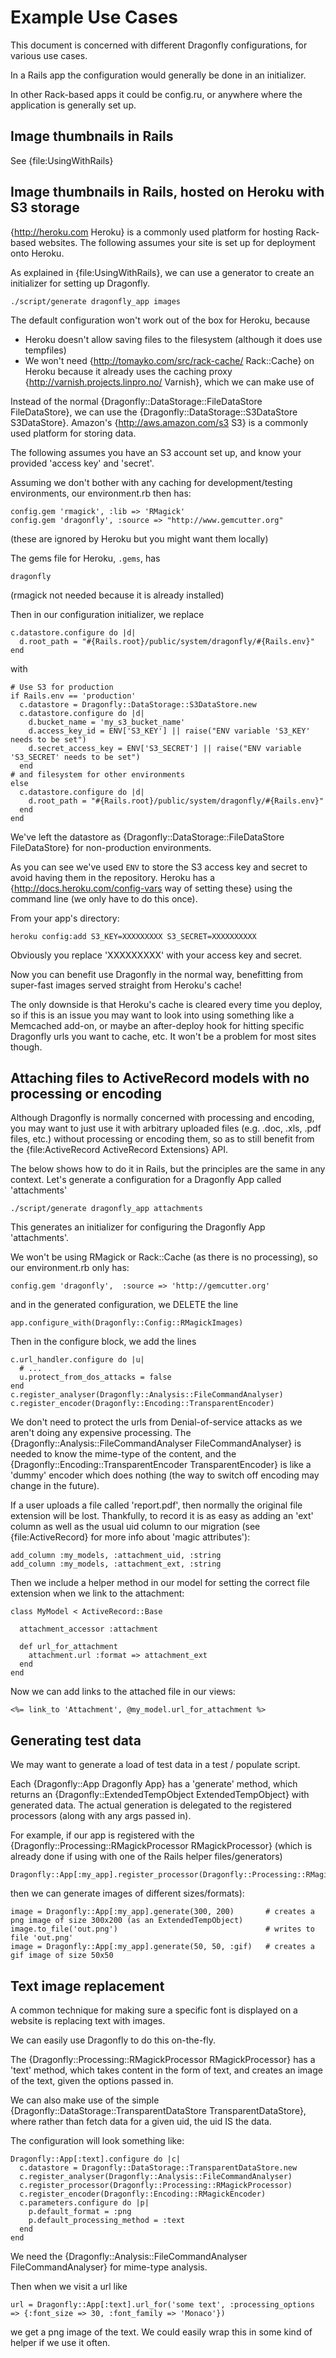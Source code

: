 Example Use Cases
=================

This document is concerned with different Dragonfly configurations, for various use cases.

In a Rails app the configuration would generally be done in an initializer.

In other Rack-based apps it could be config.ru, or anywhere where the application is generally set up.

Image thumbnails in Rails
-------------------------
See {file:UsingWithRails}


Image thumbnails in Rails, hosted on Heroku with S3 storage
-----------------------------------------------------------
{http://heroku.com Heroku} is a commonly used platform for hosting Rack-based websites.
The following assumes your site is set up for deployment onto Heroku.

As explained in {file:UsingWithRails}, we can use a generator to create an initializer for setting up Dragonfly.

    ./script/generate dragonfly_app images

The default configuration won't work out of the box for Heroku, because

- Heroku doesn't allow saving files to the filesystem (although it does use tempfiles)
- We won't need {http://tomayko.com/src/rack-cache/ Rack::Cache} on Heroku because it already uses the caching proxy {http://varnish.projects.linpro.no/ Varnish}, which we can make use of

Instead of the normal {Dragonfly::DataStorage::FileDataStore FileDataStore}, we can use the {Dragonfly::DataStorage::S3DataStore S3DataStore}.
Amazon's {http://aws.amazon.com/s3 S3} is a commonly used platform for storing data.

The following assumes you have an S3 account set up, and know your provided 'access key' and 'secret'.

Assuming we don't bother with any caching for development/testing environments, our environment.rb then has:

    config.gem 'rmagick', :lib => 'RMagick'
    config.gem 'dragonfly', :source => "http://www.gemcutter.org"

(these are ignored by Heroku but you might want them locally)

The gems file for Heroku, `.gems`, has

    dragonfly

(rmagick not needed because it is already installed)

Then in our configuration initializer, we replace

    c.datastore.configure do |d|
      d.root_path = "#{Rails.root}/public/system/dragonfly/#{Rails.env}"
    end

with

    # Use S3 for production
    if Rails.env == 'production'
      c.datastore = Dragonfly::DataStorage::S3DataStore.new
      c.datastore.configure do |d|
        d.bucket_name = 'my_s3_bucket_name'
        d.access_key_id = ENV['S3_KEY'] || raise("ENV variable 'S3_KEY' needs to be set")
        d.secret_access_key = ENV['S3_SECRET'] || raise("ENV variable 'S3_SECRET' needs to be set")
      end
    # and filesystem for other environments
    else
      c.datastore.configure do |d|
        d.root_path = "#{Rails.root}/public/system/dragonfly/#{Rails.env}"
      end
    end

We've left the datastore as {Dragonfly::DataStorage::FileDataStore FileDataStore} for non-production environments.

As you can see we've used `ENV` to store the S3 access key and secret to avoid having them in the repository.
Heroku has a {http://docs.heroku.com/config-vars way of setting these} using the command line (we only have to do this once).

From your app's directory:

    heroku config:add S3_KEY=XXXXXXXXX S3_SECRET=XXXXXXXXXX

Obviously you replace 'XXXXXXXXX' with your access key and secret.

Now you can benefit use Dragonfly in the normal way, benefitting from super-fast images served straight from Heroku's cache!

The only downside is that Heroku's cache is cleared every time you deploy, so if this is an issue you may want to look into using something like 
a Memcached add-on, or maybe an after-deploy hook for hitting specific Dragonfly urls you want to cache, etc.
It won't be a problem for most sites though.


Attaching files to ActiveRecord models with no processing or encoding
---------------------------------------------------------------------
Although Dragonfly is normally concerned with processing and encoding, you may want to just use it with arbitrary uploaded files
(e.g. .doc, .xls, .pdf files, etc.) without processing or encoding them, so as to still benefit from the {file:ActiveRecord ActiveRecord Extensions} API.

The below shows how to do it in Rails, but the principles are the same in any context.
Let's generate a configuration for a Dragonfly App called 'attachments'

    ./script/generate dragonfly_app attachments

This generates an initializer for configuring the Dragonfly App 'attachments'.

We won't be using RMagick or Rack::Cache (as there is no processing), so our environment.rb only has:

    config.gem 'dragonfly',  :source => 'http://gemcutter.org'

and in the generated configuration, we DELETE the line

    app.configure_with(Dragonfly::Config::RMagickImages)

Then in the configure block, we add the lines

    c.url_handler.configure do |u|
      # ...
      u.protect_from_dos_attacks = false
    end
    c.register_analyser(Dragonfly::Analysis::FileCommandAnalyser)
    c.register_encoder(Dragonfly::Encoding::TransparentEncoder)

We don't need to protect the urls from Denial-of-service attacks as we aren't doing any expensive processing.
The {Dragonfly::Analysis::FileCommandAnalyser FileCommandAnalyser} is needed to know the mime-type of the content,
and the {Dragonfly::Encoding::TransparentEncoder TransparentEncoder} is like a 'dummy' encoder which does nothing
(the way to switch off encoding may change in the future).

If a user uploads a file called 'report.pdf', then normally the original file extension will be lost.
Thankfully, to record it is as easy as adding an 'ext' column as well as the usual uid column to our migration
(see {file:ActiveRecord} for more info about 'magic attributes'):

    add_column :my_models, :attachment_uid, :string
    add_column :my_models, :attachment_ext, :string
    
Then we include a helper method in our model for setting the correct file extension when we link to the attachment:

    class MyModel < ActiveRecord::Base

      attachment_accessor :attachment
      
      def url_for_attachment
        attachment.url :format => attachment_ext
      end
    end

Now we can add links to the attached file in our views:

    <%= link_to 'Attachment', @my_model.url_for_attachment %>


Generating test data
--------------------
We may want to generate a load of test data in a test / populate script.

Each {Dragonfly::App Dragonfly App} has a 'generate' method, which returns an {Dragonfly::ExtendedTempObject ExtendedTempObject} with generated data.
The actual generation is delegated to the registered processors (along with any args passed in).

For example, if our app is registered with the {Dragonfly::Processing::RMagickProcessor RMagickProcessor} (which is already done if using with one of
the Rails helper files/generators)

    Dragonfly::App[:my_app].register_processor(Dragonfly::Processing::RMagickProcessor)

then we can generate images of different sizes/formats):

    image = Dragonfly::App[:my_app].generate(300, 200)       # creates a png image of size 300x200 (as an ExtendedTempObject)
    image.to_file('out.png')                                 # writes to file 'out.png'
    image = Dragonfly::App[:my_app].generate(50, 50, :gif)   # creates a gif image of size 50x50


Text image replacement
----------------------
A common technique for making sure a specific font is displayed on a website is replacing text with images.

We can easily use Dragonfly to do this on-the-fly.

The {Dragonfly::Processing::RMagickProcessor RMagickProcessor} has a 'text' method, which takes content in the form of text,
and creates an image of the text, given the options passed in.

We can also make use of the simple {Dragonfly::DataStorage::TransparentDataStore TransparentDataStore}, where rather than fetch
data for a given uid, the uid IS the data.

The configuration will look something like:

    Dragonfly::App[:text].configure do |c|
      c.datastore = Dragonfly::DataStorage::TransparentDataStore.new
      c.register_analyser(Dragonfly::Analysis::FileCommandAnalyser)
      c.register_processor(Dragonfly::Processing::RMagickProcessor)
      c.register_encoder(Dragonfly::Encoding::RMagickEncoder)
      c.parameters.configure do |p|
        p.default_format = :png
        p.default_processing_method = :text
      end
    end

We need the {Dragonfly::Analysis::FileCommandAnalyser FileCommandAnalyser} for mime-type analysis.

Then when we visit a url like

    url = Dragonfly::App[:text].url_for('some text', :processing_options => {:font_size => 30, :font_family => 'Monaco'})

we get a png image of the text. We could easily wrap this in some kind of helper if we use it often.

